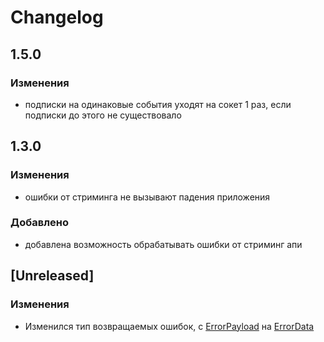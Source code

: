 # Changelog

## 1.5.0

### Изменения
- подписки на одинаковые события уходят на сокет 1 раз, если подписки до этого не существовало 

## 1.3.0

### Изменения
- ошибки от стриминга не вызывают падения приложения

### Добавлено
- добавлена возможность обрабатывать ошибки от стриминг апи

## [Unreleased]

### Изменения
- Изменился тип возвращаемых ошибок, с [ErrorPayload](https://github.com/TinkoffCreditSystems/invest-openapi-js-sdk/blob/master/src/domain.ts#L313) на [ErrorData](https://github.com/TinkoffCreditSystems/invest-openapi-js-sdk/blob/master/src/domain.ts#L12)
